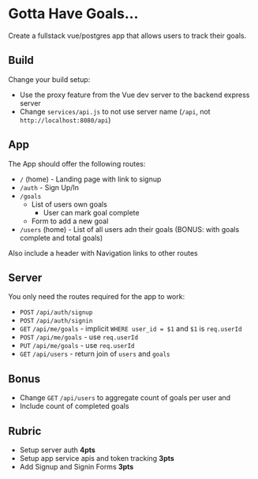 # Gotta Have Goals...

Create a fullstack vue/postgres app that allows users to track their goals.

## Build

Change your build setup:
* Use the proxy feature from the Vue dev server to the backend express server
* Change `services/api.js` to not use server name (`/api`, not `http://localhost:8080/api`)

## App

The App should offer the following routes:

* `/` (home) - Landing page with link to signup
* `/auth` - Sign Up/In
* `/goals`
    * List of users own goals
        * User can mark goal complete
    * Form to add a new goal
* `/users` (home) - List of all users adn their goals (BONUS: with goals complete and total goals)

Also include a header with Navigation links to other routes

## Server

You only need the routes required for the app to work:
* `POST` `/api/auth/signup`
* `POST` `/api/auth/signin`
* `GET` `/api/me/goals` - implicit `WHERE user_id = $1` and `$1` is `req.userId`
* `POST` `/api/me/goals` - use `req.userId`
* `PUT` `/api/me/goals` - use `req.userId`
* `GET` `/api/users` - return join of `users` and `goals`

## Bonus

* Change `GET` `/api/users` to aggregate count of goals per user and 
* Include count of completed goals

## Rubric

* Setup server auth **4pts**
* Setup app service apis and token tracking **3pts**
* Add Signup and Signin Forms **3pts**
